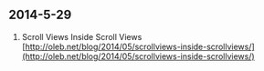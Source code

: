 2014-5-29
----

1. Scroll Views Inside Scroll Views
   [http://oleb.net/blog/2014/05/scrollviews-inside-scrollviews/](http://oleb.net/blog/2014/05/scrollviews-inside-scrollviews/)
